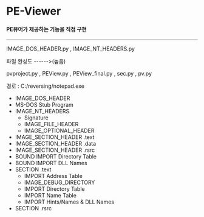 # PE-Viewer

#### PE뷰어가 제공하는 기능을 직접 구현

<hr>

IMAGE_DOS_HEADER.py , IMAGE_NT_HEADERS.py 

파일 완성도 ------>(높음)

pvproject.py , PEView.py , PEView_final.py , sec.py , pv.py


경로 : C:/reversing/notepad.exe

- IMAGE_DOS_HEADER
- MS-DOS Stub Program
- IMAGE_NT_HEADERS
  - Signature
  - IMAGE_FILE_HEADER
  - IMAGE_OPTIONAL_HEADER
- IMAGE_SECTION_HEADER .text
- IMAGE_SECTION_HEADER .data
- IMAGE_SECTION_HEADER .rsrc
- BOUND IMPORT Directory Table
- BOUND IMPORT DLL Names
- SECTION .text
  - IMPORT Address Table
  - IMAGE_DEBUG_DIRECTORY
  - IMPORT Directory Table
  - IMPORT Name Table
  - IMPORT Hints/Names & DLL Names
- SECTION .rsrc
